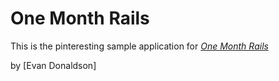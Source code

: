# One Month Rails

This is the pinteresting sample application for 
[*One Month Rails*](http://onemonthrails.com)

by [Evan Donaldson]